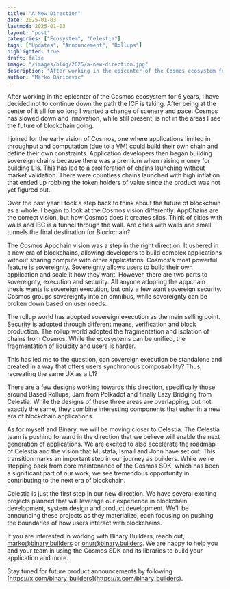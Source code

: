 ```yaml
---
title: "A New Direction"
date: 2025-01-03
lastmod: 2025-01-03
layout: "post"
categories: ["Ecosystem", "Celestia"]
tags: ["Updates", "Announcement", "Rollups"]
highlighted: true
draft: false
image: "/images/blog/2025/a-new-direction.jpg"
description: "After working in the epicenter of the Cosmos ecosystem for 6 years, we are taking a new direction with Binary Builders."
author: "Marko Baricevic"
---
```


After working in the epicenter of the Cosmos ecosystem for 6 years, I have decided not to continue down the path the ICF is taking. After being at the center of it all for so long I wanted a change of scenery and pace. Cosmos has slowed down and innovation, while still present, is not in the areas I see the future of blockchain going.

I joined for the early vision of Cosmos, one where applications limited in throughput and computation (due to a VM) could build their own chain and define their own constraints. Application developers then began building sovereign chains because there was a premium when raising money for building L1s. This has led to a proliferation of chains launching without market validation. There were countless chains launched with high inflation that ended up robbing the token holders of value since the product was not yet figured out.

Over the past year I took a step back to think about the future of blockchain as a whole. I began to look at the Cosmos vision differently. AppChains are the correct vision, but how Cosmos does it creates silos. Think of cities with walls and IBC is a tunnel through the wall. Are cities with walls and small tunnels the final destination for Blockchain?

The Cosmos Appchain vision was a step in the right direction. It ushered in a new era of blockchains, allowing developers to build complex applications without sharing compute with other applications. Cosmos's most powerful feature is sovereignty. Sovereignty allows users to build their own application and scale it how they want. However, there are two parts to sovereignty, execution and security. All anyone adopting the appchain thesis wants is sovereign execution, but only a few want sovereign security. Cosmos groups sovereignty into an omnibus, while sovereignty can be broken down based on user needs.

The rollup world has adopted sovereign execution as the main selling point. Security is adopted through different means, verification and block production. The rollup world adopted the fragmentation and isolation of chains from Cosmos. While the ecosystems can be unified, the fragmentation of liquidity and users is harder.

This has led me to the question, can sovereign execution be standalone and created in a way that offers users synchronous composability? Thus, recreating the same UX as a L1?

There are a few designs working towards this direction, specifically those around Based Rollups, Jam from Polkadot and finally Lazy Bridging from Celestia. While the designs of these three areas are overlapping, but not exactly the same, they combine interesting components that usher in a new era of blockchain applications.

As for myself and Binary, we will be moving closer to Celestia. The Celestia team is pushing forward in the direction that we believe will enable the next generation of applications. We are excited to also accelerate the roadmap of Celestia and the vision that Mustafa, Ismail and John have set out. This transition marks an important step in our journey as builders. While we're stepping back from core maintenance of the Cosmos SDK, which has been a significant part of our work, we see tremendous opportunity in contributing to the next era of blockchain.

Celestia is just the first step in our new direction. We have several exciting projects planned that will leverage our experience in blockchain development, system design and product development. We'll be announcing these projects as they materialize, each focusing on pushing the boundaries of how users interact with blockchains.

If you are interested in working with Binary Builders, reach out, marko@binary.builders or onur@binary.builders. We are happy to help you and your team in using the Cosmos SDK and its libraries to build your application and more.

Stay tuned for future product announcements by following [https://x.com/binary_builders](https://x.com/binary_builders). 